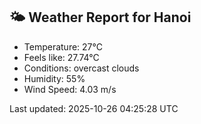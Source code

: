 <!-- WEATHER-START -->
## 🌤 Weather Report for Hanoi

- Temperature: 27°C
- Feels like: 27.74°C
- Conditions: overcast clouds
- Humidity: 55%
- Wind Speed: 4.03 m/s

Last updated: 2025-10-26 04:25:28 UTC
<!-- WEATHER-END -->
